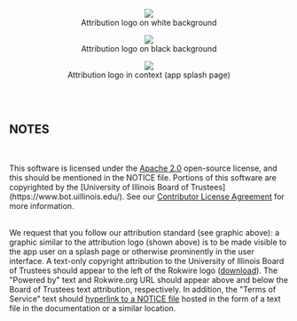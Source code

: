 <p align="center">
   <IMG SRC="https://github.com/rokwire/rokwire-community/blob/master/Media%20Assets/attribution-standard-white-October-2021.png"><BR>
Attribution logo on white background
</p>
<p align="center">
   <IMG SRC="https://github.com/rokwire/rokwire-community/blob/master/Media%20Assets/attribution-standard-black-October-2021.png"><BR>
Attribution logo on black background
</p>
<p align="center">
   <IMG SRC="https://github.com/rokwire/rokwire-community/blob/master/Media%20Assets/attribution-standard-in-splash-page-context.png"><BR>
Attribution logo in context (app splash page)
</p>
<BR><BR>
<p>
<H2>NOTES</H2><BR>
</p>
This software is licensed under the <A HREF="https://github.com/rokwire/rokwire-community/wiki/Apache-license">Apache 2.0</A> open-source license, and this should be mentioned in the NOTICE file. Portions of this software are copyrighted by the [University of Illinois Board of Trustees](https://www.bot.uillinois.edu/). See our <A HREF="https://github.com/rokwire/rokwire-community/wiki/Contributor-License-Agreement-(CLA)">Contributor License Agreement</A> for more information. <BR><BR>

We request that you follow our attribution standard (see graphic above): a graphic similar to the attribution logo (shown above) is to be made visible to the app user on a splash page or otherwise prominently in the user interface. A text-only copyright attribution to the University of Illinois Board of Trustees should appear to the left of the Rokwire logo (<A HREF="https://rokwire.org/">download</A>). The "Powered by" text and Rokwire.org URL should appear above and below the Board of Trustees text attribution, respectively.  In addition, the "Terms of Service" text should <A HREF="https://github.com/rokwire/rokwire-community/blob/master/Publications/Templates/NOTICE-template.md">hyperlink to a NOTICE file</A> hosted in the form of a text file in the documentation or a similar location. 
